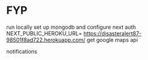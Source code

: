 # FYP
run locally
set up mongodb and
configure next auth
NEXT_PUBLIC_HEROKU_URL=
https://disasteralert87-98501f8ad722.herokuapp.com/
get google maps api 

notifications

